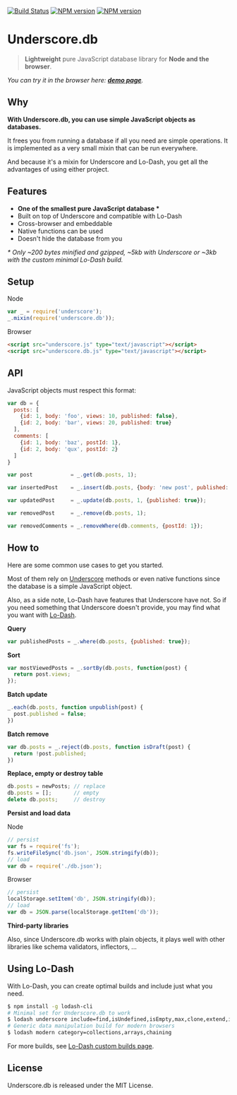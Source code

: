 [![Build Status](https://travis-ci.org/typicode/underscore.db.png)](https://travis-ci.org/typicode/underscore.db)
[![NPM version](https://badge.fury.io/js/underscore.db.png)](http://badge.fury.io/js/underscore.db)
[![NPM version](https://badge.fury.io/bo/underscore.db.png)](http://badge.fury.io/bo/underscore.db)

# Underscore.db

> __Lightweight__ pure JavaScript database library for __Node and the browser__.

_You can try it in the browser here: [**demo page**](http://typicode.github.io/underscore.db)._

## Why

__With Underscore.db, you can use simple JavaScript objects as databases.__

It frees you from running a database if all you need are simple operations. It is implemented as a very small mixin that can be run everywhere.

And because it's a mixin for Underscore and Lo-Dash, you get all the advantages of using either project.

## Features

* __One of the smallest pure JavaScript database *__
* Built on top of Underscore and compatible with Lo-Dash
* Cross-browser and embeddable
* Native functions can be used
* Doesn't hide the database from you

_* Only ~200 bytes minified and gzipped, ~5kb with Underscore or ~3kb with the custom minimal Lo-Dash build._

## Setup

Node

```javascript
var _ = require('underscore');
_.mixin(require('underscore.db'));
```

Browser

```html
<script src="underscore.js" type="text/javascript"></script>
<script src="underscore.db.js" type="text/javascript"></script>
```


## API

JavaScript objects must respect this format:

```javascript
var db = {
  posts: [
    {id: 1, body: 'foo', views: 10, published: false},
    {id: 2, body: 'bar', views: 20, published: true}
  ],
  comments: [
    {id: 1, body: 'baz', postId: 1},
    {id: 2, body: 'qux', postId: 2}
  ]
}
```

```javascript
var post            = _.get(db.posts, 1);

var insertedPost    = _.insert(db.posts, {body: 'new post', published: false});

var updatedPost     = _.update(db.posts, 1, {published: true});

var removedPost     = _.remove(db.posts, 1);

var removedComments = _.removeWhere(db.comments, {postId: 1});
```

## How to

Here are some common use cases to get you started.

Most of them rely on [Underscore](http://underscorejs.org/) methods or even native functions since the database is a simple JavaScript object.

Also, as a side note, Lo-Dash have features that Underscore have not. So if you need something that Underscore doesn't provide, you may find what you want with [Lo-Dash](http://lodash.com/).

__Query__

```javascript
var publishedPosts = _.where(db.posts, {published: true});
```

__Sort__

```javascript
var mostViewedPosts = _.sortBy(db.posts, function(post) {
  return post.views;
});
```

__Batch update__

```javascript
_.each(db.posts, function unpublish(post) {
  post.published = false;
})
```

__Batch remove__

```javascript
var db.posts = _.reject(db.posts, function isDraft(post) {
  return !post.published;
})
```

__Replace, empty or destroy table__

```javascript
db.posts = newPosts; // replace
db.posts = [];       // empty
delete db.posts;     // destroy
```

__Persist and load data__

Node

```javascript
// persist
var fs = require('fs');
fs.writeFileSync('db.json', JSON.stringify(db));
// load
var db = require('./db.json');
```

Browser

```javascript
// persist
localStorage.setItem('db', JSON.stringify(db));
// load
var db = JSON.parse(localStorage.getItem('db'));
```

__Third-party libraries__

Also, since Underscore.db works with plain objects, it plays well with other libraries like schema validators, inflectors, ... 

## Using Lo-Dash

With Lo-Dash, you can create optimal builds and include just what you need. 

```bash
$ npm install -g lodash-cli
# Minimal set for Underscore.db to work
$ lodash underscore include=find,isUndefined,isEmpty,max,clone,extend,indexOf,where
# Generic data manipulation build for modern browsers
$ lodash modern category=collections,arrays,chaining
```

For more builds, see [Lo-Dash custom builds page](http://lodash.com/custom-builds).

## License

Underscore.db is released under the MIT License.
